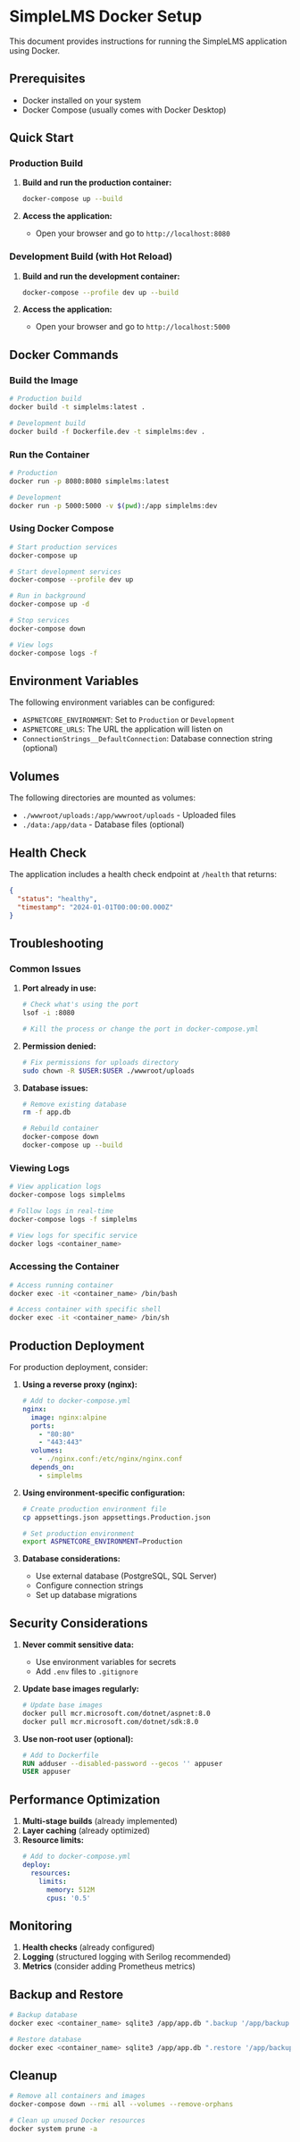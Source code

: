 # SimpleLMS Docker Setup

This document provides instructions for running the SimpleLMS application using Docker.

## Prerequisites

- Docker installed on your system
- Docker Compose (usually comes with Docker Desktop)

## Quick Start

### Production Build

1. **Build and run the production container:**
   ```bash
   docker-compose up --build
   ```

2. **Access the application:**
   - Open your browser and go to `http://localhost:8080`

### Development Build (with Hot Reload)

1. **Build and run the development container:**
   ```bash
   docker-compose --profile dev up --build
   ```

2. **Access the application:**
   - Open your browser and go to `http://localhost:5000`

## Docker Commands

### Build the Image
```bash
# Production build
docker build -t simplelms:latest .

# Development build
docker build -f Dockerfile.dev -t simplelms:dev .
```

### Run the Container
```bash
# Production
docker run -p 8080:8080 simplelms:latest

# Development
docker run -p 5000:5000 -v $(pwd):/app simplelms:dev
```

### Using Docker Compose

```bash
# Start production services
docker-compose up

# Start development services
docker-compose --profile dev up

# Run in background
docker-compose up -d

# Stop services
docker-compose down

# View logs
docker-compose logs -f
```

## Environment Variables

The following environment variables can be configured:

- `ASPNETCORE_ENVIRONMENT`: Set to `Production` or `Development`
- `ASPNETCORE_URLS`: The URL the application will listen on
- `ConnectionStrings__DefaultConnection`: Database connection string (optional)

## Volumes

The following directories are mounted as volumes:

- `./wwwroot/uploads:/app/wwwroot/uploads` - Uploaded files
- `./data:/app/data` - Database files (optional)

## Health Check

The application includes a health check endpoint at `/health` that returns:

```json
{
  "status": "healthy",
  "timestamp": "2024-01-01T00:00:00.000Z"
}
```

## Troubleshooting

### Common Issues

1. **Port already in use:**
   ```bash
   # Check what's using the port
   lsof -i :8080
   
   # Kill the process or change the port in docker-compose.yml
   ```

2. **Permission denied:**
   ```bash
   # Fix permissions for uploads directory
   sudo chown -R $USER:$USER ./wwwroot/uploads
   ```

3. **Database issues:**
   ```bash
   # Remove existing database
   rm -f app.db
   
   # Rebuild container
   docker-compose down
   docker-compose up --build
   ```

### Viewing Logs

```bash
# View application logs
docker-compose logs simplelms

# Follow logs in real-time
docker-compose logs -f simplelms

# View logs for specific service
docker logs <container_name>
```

### Accessing the Container

```bash
# Access running container
docker exec -it <container_name> /bin/bash

# Access container with specific shell
docker exec -it <container_name> /bin/sh
```

## Production Deployment

For production deployment, consider:

1. **Using a reverse proxy (nginx):**
   ```yaml
   # Add to docker-compose.yml
   nginx:
     image: nginx:alpine
     ports:
       - "80:80"
       - "443:443"
     volumes:
       - ./nginx.conf:/etc/nginx/nginx.conf
     depends_on:
       - simplelms
   ```

2. **Using environment-specific configuration:**
   ```bash
   # Create production environment file
   cp appsettings.json appsettings.Production.json
   
   # Set production environment
   export ASPNETCORE_ENVIRONMENT=Production
   ```

3. **Database considerations:**
   - Use external database (PostgreSQL, SQL Server)
   - Configure connection strings
   - Set up database migrations

## Security Considerations

1. **Never commit sensitive data:**
   - Use environment variables for secrets
   - Add `.env` files to `.gitignore`

2. **Update base images regularly:**
   ```bash
   # Update base images
   docker pull mcr.microsoft.com/dotnet/aspnet:8.0
   docker pull mcr.microsoft.com/dotnet/sdk:8.0
   ```

3. **Use non-root user (optional):**
   ```dockerfile
   # Add to Dockerfile
   RUN adduser --disabled-password --gecos '' appuser
   USER appuser
   ```

## Performance Optimization

1. **Multi-stage builds** (already implemented)
2. **Layer caching** (already optimized)
3. **Resource limits:**
   ```yaml
   # Add to docker-compose.yml
   deploy:
     resources:
       limits:
         memory: 512M
         cpus: '0.5'
   ```

## Monitoring

1. **Health checks** (already configured)
2. **Logging** (structured logging with Serilog recommended)
3. **Metrics** (consider adding Prometheus metrics)

## Backup and Restore

```bash
# Backup database
docker exec <container_name> sqlite3 /app/app.db ".backup '/app/backup.db'"

# Restore database
docker exec <container_name> sqlite3 /app/app.db ".restore '/app/backup.db'"
```

## Cleanup

```bash
# Remove all containers and images
docker-compose down --rmi all --volumes --remove-orphans

# Clean up unused Docker resources
docker system prune -a
``` 